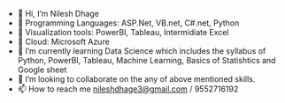 - 👋 Hi, I’m Nilesh Dhage
- 👀 Programming Languages: ASP.Net, VB.net, C#.net, Python
- 👀 Visualization tools: PowerBI, Tableau, Intermidiate Excel
- 👀 Cloud: Microsoft Azure
- 🌱 I’m currently learning Data Science which includes the syllabus of Python, PowerBI, Tableau, Machine Learning, Basics of Statishtics and Google sheet
- 💞️ I’m looking to collaborate on the any of above mentioned skills. 
- 📫 How to reach me nileshdhage3@gmail.com / 9552716192

<!---
nileshdhage3/nileshdhage3 is a ✨ special ✨ repository because its `README.md` (this file) appears on your GitHub profile.
You can click the Preview link to take a look at your changes.
--->

